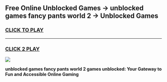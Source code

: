 
## Free Online Unblocked Games → unblocked games fancy pants world 2 → Unblocked Games
<h3>
<a href="https://premium.freeplayer.one?title=unblocked_games_fancy_pants_world_2&ref=21F">CLICK TO PLAY</a></h3>
<hr>

<h3>
<a href="https://premium.freeplayer.one?title=unblocked_games_fancy_pants_world_2&ref=21F">CLICK 2 PLAY</a>
  
</h3>

<a href="https://premium.freeplayer.one?title=unblocked_games_fancy_pants_world_2&ref=21F/"><img src="https://clearcache.store/games.png"></a>


**unblocked games fancy pants world 2 games unblocked: Your Gateway to Fun and Accessible Online Gaming**
